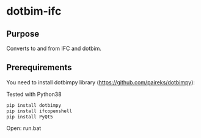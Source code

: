 # dotbim-ifc

## Purpose

Converts to and from IFC and dotbim.

## Prerequirements

You need to install dotbimpy library (https://github.com/paireks/dotbimpy):

Tested with Python38

```cmd
pip install dotbimpy
pip install ifcopenshell
pip install PyQt5
```

Open: run.bat








